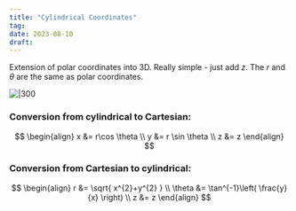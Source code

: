 ```yaml
---
title: "Cylindrical Coordinates"
tag:
date: 2023-08-10
draft:
---
```


Extension of polar coordinates into 3D.
Really simple - just add $z$. The $r$ and $\theta$ are the same as polar coordinates.

![|300](Calculus/attachments/Pasted%20image%2020230810170529.png)

### Conversion from cylindrical to Cartesian:
$$
\begin{align}
x &= r\cos \theta \\
y &= r \sin \theta \\
z &= z
\end{align}
$$
### Conversion from Cartesian to cylindrical:
$$
\begin{align}
r &= \sqrt{ x^{2}+y^{2} } \\
\theta &= \tan^{-1}\left( \frac{y}{x} \right) \\
z &= z
\end{align}
$$
